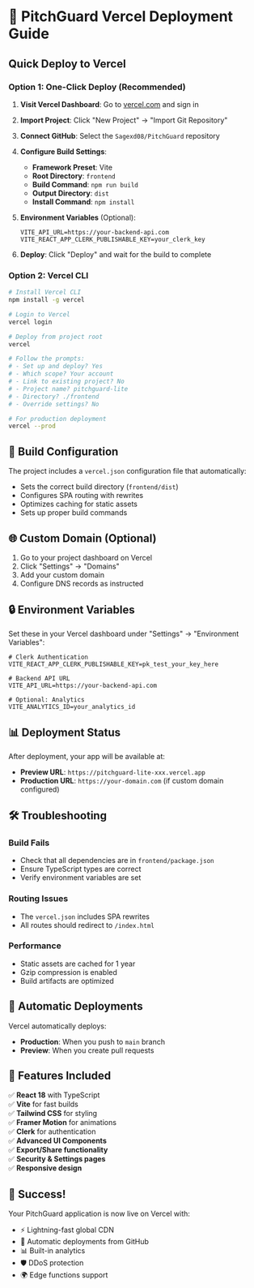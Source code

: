 # 🚀 PitchGuard Vercel Deployment Guide

## Quick Deploy to Vercel

### Option 1: One-Click Deploy (Recommended)

1. **Visit Vercel Dashboard**: Go to [vercel.com](https://vercel.com) and sign in
2. **Import Project**: Click "New Project" → "Import Git Repository"
3. **Connect GitHub**: Select the `Sagexd08/PitchGuard` repository
4. **Configure Build Settings**:
   - **Framework Preset**: Vite
   - **Root Directory**: `frontend`
   - **Build Command**: `npm run build`
   - **Output Directory**: `dist`
   - **Install Command**: `npm install`

5. **Environment Variables** (Optional):
   ```
   VITE_API_URL=https://your-backend-api.com
   VITE_REACT_APP_CLERK_PUBLISHABLE_KEY=your_clerk_key
   ```

6. **Deploy**: Click "Deploy" and wait for the build to complete

### Option 2: Vercel CLI

```bash
# Install Vercel CLI
npm install -g vercel

# Login to Vercel
vercel login

# Deploy from project root
vercel

# Follow the prompts:
# - Set up and deploy? Yes
# - Which scope? Your account
# - Link to existing project? No
# - Project name? pitchguard-lite
# - Directory? ./frontend
# - Override settings? No

# For production deployment
vercel --prod
```

## 🔧 Build Configuration

The project includes a `vercel.json` configuration file that automatically:

- Sets the correct build directory (`frontend/dist`)
- Configures SPA routing with rewrites
- Optimizes caching for static assets
- Sets up proper build commands

## 🌐 Custom Domain (Optional)

1. Go to your project dashboard on Vercel
2. Click "Settings" → "Domains"
3. Add your custom domain
4. Configure DNS records as instructed

## 🔒 Environment Variables

Set these in your Vercel dashboard under "Settings" → "Environment Variables":

```env
# Clerk Authentication
VITE_REACT_APP_CLERK_PUBLISHABLE_KEY=pk_test_your_key_here

# Backend API URL
VITE_API_URL=https://your-backend-api.com

# Optional: Analytics
VITE_ANALYTICS_ID=your_analytics_id
```

## 📊 Deployment Status

After deployment, your app will be available at:
- **Preview URL**: `https://pitchguard-lite-xxx.vercel.app`
- **Production URL**: `https://your-domain.com` (if custom domain configured)

## 🛠️ Troubleshooting

### Build Fails
- Check that all dependencies are in `frontend/package.json`
- Ensure TypeScript types are correct
- Verify environment variables are set

### Routing Issues
- The `vercel.json` includes SPA rewrites
- All routes should redirect to `/index.html`

### Performance
- Static assets are cached for 1 year
- Gzip compression is enabled
- Build artifacts are optimized

## 🔄 Automatic Deployments

Vercel automatically deploys:
- **Production**: When you push to `main` branch
- **Preview**: When you create pull requests

## 📱 Features Included

✅ **React 18** with TypeScript  
✅ **Vite** for fast builds  
✅ **Tailwind CSS** for styling  
✅ **Framer Motion** for animations  
✅ **Clerk** for authentication  
✅ **Advanced UI Components**  
✅ **Export/Share functionality**  
✅ **Security & Settings pages**  
✅ **Responsive design**  

## 🎉 Success!

Your PitchGuard application is now live on Vercel with:
- ⚡ Lightning-fast global CDN
- 🔄 Automatic deployments from GitHub
- 📊 Built-in analytics
- 🛡️ DDoS protection
- 🌍 Edge functions support
